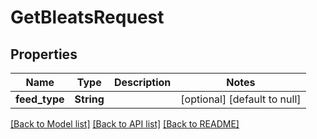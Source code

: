 # GetBleatsRequest
## Properties

| Name | Type | Description | Notes |
|------------ | ------------- | ------------- | -------------|
| **feed\_type** | **String** |  | [optional] [default to null] |

[[Back to Model list]](../README.md#documentation-for-models) [[Back to API list]](../README.md#documentation-for-api-endpoints) [[Back to README]](../README.md)

